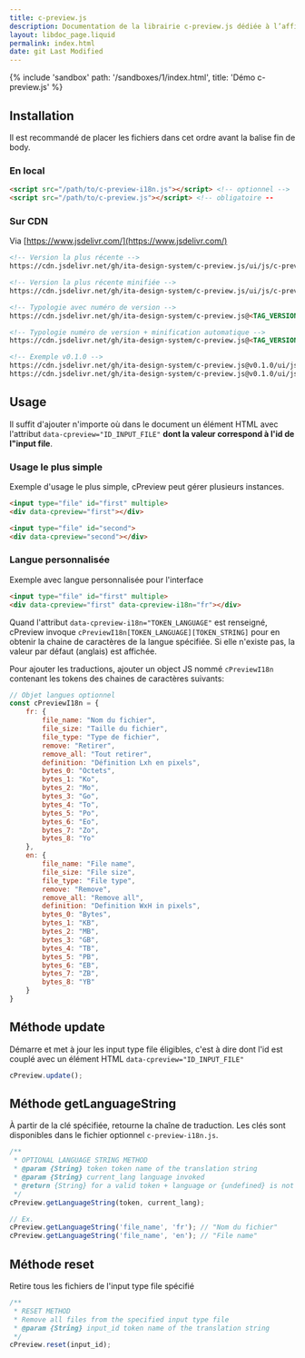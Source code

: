 ```yaml
---
title: c-preview.js
description: Documentation de la librairie c-preview.js dédiée à l’affichage et des fichiers sélectionnés sur un input type=file
layout: libdoc_page.liquid
permalink: index.html
date: git Last Modified
---
```

{% include 'sandbox' path: '/sandboxes/1/index.html', title: 'Démo c-preview.js' %}

## Installation

Il est recommandé de placer les fichiers dans cet ordre avant la balise fin de body.

### En local

```html
<script src="/path/to/c-preview-i18n.js"></script> <!-- optionnel -->
<script src="/path/to/c-preview.js"></script> <!-- obligatoire --
```

### Sur CDN

Via [https://www.jsdelivr.com/](https://www.jsdelivr.com/)

```html
<!-- Version la plus récente -->
https://cdn.jsdelivr.net/gh/ita-design-system/c-preview.js/ui/js/c-preview.js

<!-- Version la plus récente minifiée -->
https://cdn.jsdelivr.net/gh/ita-design-system/c-preview.js/ui/js/c-preview.min.js

<!-- Typologie avec numéro de version -->
https://cdn.jsdelivr.net/gh/ita-design-system/c-preview.js@<TAG_VERSION>/ui/js/c-preview.js

<!-- Typologie numéro de version + minification automatique -->
https://cdn.jsdelivr.net/gh/ita-design-system/c-preview.js@<TAG_VERSION>/ui/js/c-preview.min.js

<!-- Exemple v0.1.0 -->
https://cdn.jsdelivr.net/gh/ita-design-system/c-preview.js@v0.1.0/ui/js/c-preview.js
https://cdn.jsdelivr.net/gh/ita-design-system/c-preview.js@v0.1.0/ui/js/c-preview.min.js
```

## Usage

Il suffit d'ajouter n'importe où dans le document un élément HTML avec l'attribut `data-cpreview="ID_INPUT_FILE"` **dont la valeur correspond à l'id de l"input file**.

### Usage le plus simple

Exemple d'usage le plus simple, cPreview peut gérer plusieurs instances.

```html
<input type="file" id="first" multiple>
<div data-cpreview="first"></div>

<input type="file" id="second">
<div data-cpreview="second"></div>
```

### Langue personnalisée

Exemple avec langue personnalisée pour l'interface

```html
<input type="file" id="first" multiple>
<div data-cpreview="first" data-cpreview-i18n="fr"></div>
```

Quand l'attribut `data-cpreview-i18n="TOKEN_LANGUAGE"` est renseigné, cPreview invoque `cPreviewI18n[TOKEN_LANGUAGE][TOKEN_STRING]` pour en obtenir la chaine de caractères de la langue spécifiée. Si elle n'existe pas, la valeur par défaut (anglais) est affichée.

Pour ajouter les traductions, ajouter un object JS nommé `cPreviewI18n` contenant les tokens des chaines de caractères suivants:

```javascript
// Objet langues optionnel
const cPreviewI18n = {
    fr: {
        file_name: "Nom du fichier",
        file_size: "Taille du fichier",
        file_type: "Type de fichier",
        remove: "Retirer",
        remove_all: "Tout retirer",
        definition: "Définition Lxh en pixels",
        bytes_0: "Octets", 
        bytes_1: "Ko", 
        bytes_2: "Mo", 
        bytes_3: "Go", 
        bytes_4: "To", 
        bytes_5: "Po", 
        bytes_6: "Eo", 
        bytes_7: "Zo", 
        bytes_8: "Yo"
    },
    en: {
        file_name: "File name",
        file_size: "File size",
        file_type: "File type",
        remove: "Remove",
        remove_all: "Remove all",
        definition: "Definition WxH in pixels",
        bytes_0: "Bytes",
        bytes_1: "KB",
        bytes_2: "MB",
        bytes_3: "GB",
        bytes_4: "TB",
        bytes_5: "PB",
        bytes_6: "EB",
        bytes_7: "ZB",
        bytes_8: "YB"
    }
}
```

## Méthode update

Démarre et met à jour les input type file éligibles, c'est à dire dont l'id est couplé avec un élément HTML `data-cpreview="ID_INPUT_FILE"`

```javascript
cPreview.update();
```

## Méthode getLanguageString

À partir de la clé spécifiée, retourne la chaîne de traduction. Les clés sont disponibles dans le fichier optionnel `c-preview-i18n.js`.

```javascript
/**
 * OPTIONAL LANGUAGE STRING METHOD
 * @param {String} token token name of the translation string
 * @param {String} current_lang language invoked 
 * @return {String} for a valid token + language or {undefined} is not
 */
cPreview.getLanguageString(token, current_lang);

// Ex.
cPreview.getLanguageString('file_name', 'fr'); // "Nom du fichier"
cPreview.getLanguageString('file_name', 'en'); // "File name"
```

## Méthode reset

Retire tous les fichiers de l'input type file spécifié

```javascript
/**
 * RESET METHOD
 * Remove all files from the specified input type file
 * @param {String} input_id token name of the translation string
 */
cPreview.reset(input_id);
```

